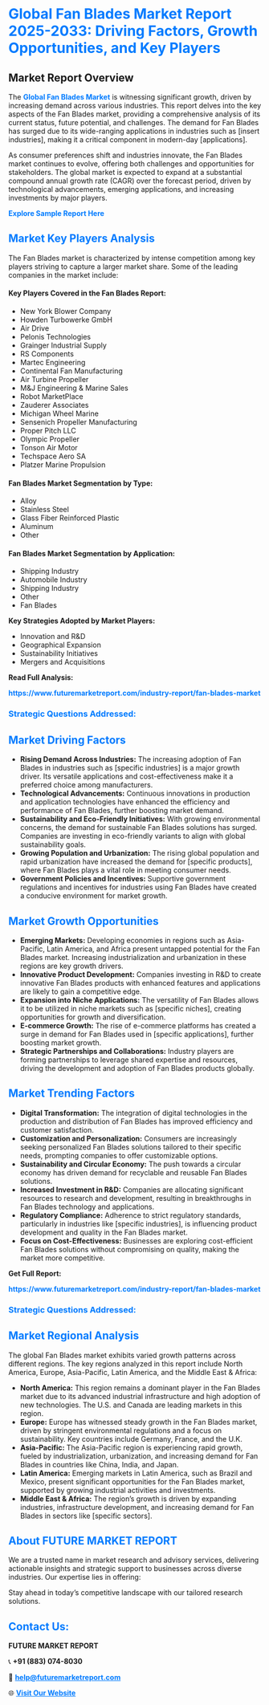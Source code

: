 <h1 style="color: #007BFF;">Global Fan Blades Market Report 2025-2033: Driving Factors, Growth Opportunities, and Key Players</h1>

<section id="overview">
<h2>Market Report Overview</h2>
<p>The <a href="https://www.futuremarketreport.com/industry-report/fan-blades-market" style="color: #007BFF; text-decoration: none;"><strong>Global Fan Blades Market</strong></a> is witnessing significant growth, driven by increasing demand across various industries. This report delves into the key aspects of the Fan Blades market, providing a comprehensive analysis of its current status, future potential, and challenges. The demand for Fan Blades has surged due to its wide-ranging applications in industries such as [insert industries], making it a critical component in modern-day [applications].</p>
<p>As consumer preferences shift and industries innovate, the Fan Blades market continues to evolve, offering both challenges and opportunities for stakeholders. The global market is expected to expand at a substantial compound annual growth rate (CAGR) over the forecast period, driven by technological advancements, emerging applications, and increasing investments by major players.</p>
</section>

<section id="overview">
<p><a href="https://www.futuremarketreport.com/request-sample/reportId=128116" style="color: #007BFF; text-decoration: none;"><strong>Explore Sample Report Here</strong></a></p>
</section>

<section id="key-players">
<h2 style="color: #007BFF;">Market Key Players Analysis</h2>
<p>The Fan Blades market is characterized by intense competition among key players striving to capture a larger market share. Some of the leading companies in the market include:</p>
<h4>Key Players Covered in the Fan Blades Report:</h4>
<ul><li>New York Blower Company</li><li>Howden Turbowerke GmbH</li><li>Air Drive</li><li>Pelonis Technologies</li><li>Grainger Industrial Supply</li><li>RS Components</li><li>Martec Engineering</li><li>Continental Fan Manufacturing</li><li>Air Turbine Propeller</li><li>M&amp;J Engineering &amp; Marine Sales</li><li>Robot MarketPlace</li><li>Zauderer Associates</li><li>Michigan Wheel Marine</li><li>Sensenich Propeller Manufacturing</li><li>Proper Pitch LLC</li><li>Olympic Propeller</li><li>Tonson Air Motor</li><li>Techspace Aero SA</li><li>Platzer Marine Propulsion</li></ul>
<h4>Fan Blades Market Segmentation by Type:</h4>
<ul><li>Alloy</li><li>Stainless Steel</li><li>Glass Fiber Reinforced Plastic</li><li>Aluminum</li><li>Other</li></ul>

<h4>Fan Blades Market Segmentation by Application:</h4>
<ul><li>Shipping Industry</li><li>Automobile Industry</li><li>Shipping Industry</li><li>Other</li><li>Fan Blades</li></ul>
<p><strong>Key Strategies Adopted by Market Players:</strong></p>
<ul>
<li>Innovation and R&D</li>
<li>Geographical Expansion</li>
<li>Sustainability Initiatives</li>
<li>Mergers and Acquisitions</li>
</ul>
</section>

<section>
<p><strong>Read Full Analysis: </strong></p><a href="https://www.futuremarketreport.com/industry-report/fan-blades-market" style="color: #007BFF; text-decoration: none;"><strong>https://www.futuremarketreport.com/industry-report/fan-blades-market</strong></a>
<h3 style="color: #007BFF;">Strategic Questions Addressed:</h3>
</section>

<section id="driving-factors">
<h2 style="color: #007BFF;">Market Driving Factors</h2>
<ul>
<li><strong>Rising Demand Across Industries:</strong> The increasing adoption of Fan Blades in industries such as [specific industries] is a major growth driver. Its versatile applications and cost-effectiveness make it a preferred choice among manufacturers.</li>
<li><strong>Technological Advancements:</strong> Continuous innovations in production and application technologies have enhanced the efficiency and performance of Fan Blades, further boosting market demand.</li>
<li><strong>Sustainability and Eco-Friendly Initiatives:</strong> With growing environmental concerns, the demand for sustainable Fan Blades solutions has surged. Companies are investing in eco-friendly variants to align with global sustainability goals.</li>
<li><strong>Growing Population and Urbanization:</strong> The rising global population and rapid urbanization have increased the demand for [specific products], where Fan Blades plays a vital role in meeting consumer needs.</li>
<li><strong>Government Policies and Incentives:</strong> Supportive government regulations and incentives for industries using Fan Blades have created a conducive environment for market growth.</li>
</ul>
</section>

<section id="growth-opportunities">
<h2 style="color: #007BFF;">Market Growth Opportunities</h2>
<ul>
<li><strong>Emerging Markets:</strong> Developing economies in regions such as Asia-Pacific, Latin America, and Africa present untapped potential for the Fan Blades market. Increasing industrialization and urbanization in these regions are key growth drivers.</li>
<li><strong>Innovative Product Development:</strong> Companies investing in R&D to create innovative Fan Blades products with enhanced features and applications are likely to gain a competitive edge.</li>
<li><strong>Expansion into Niche Applications:</strong> The versatility of Fan Blades allows it to be utilized in niche markets such as [specific niches], creating opportunities for growth and diversification.</li>
<li><strong>E-commerce Growth:</strong> The rise of e-commerce platforms has created a surge in demand for Fan Blades used in [specific applications], further boosting market growth.</li>
<li><strong>Strategic Partnerships and Collaborations:</strong> Industry players are forming partnerships to leverage shared expertise and resources, driving the development and adoption of Fan Blades products globally.</li>
</ul>
</section>

<section id="trending-factors">
<h2 style="color: #007BFF;">Market Trending Factors</h2>
<ul>
<li><strong>Digital Transformation:</strong> The integration of digital technologies in the production and distribution of Fan Blades has improved efficiency and customer satisfaction.</li>
<li><strong>Customization and Personalization:</strong> Consumers are increasingly seeking personalized Fan Blades solutions tailored to their specific needs, prompting companies to offer customizable options.</li>
<li><strong>Sustainability and Circular Economy:</strong> The push towards a circular economy has driven demand for recyclable and reusable Fan Blades solutions.</li>
<li><strong>Increased Investment in R&D:</strong> Companies are allocating significant resources to research and development, resulting in breakthroughs in Fan Blades technology and applications.</li>
<li><strong>Regulatory Compliance:</strong> Adherence to strict regulatory standards, particularly in industries like [specific industries], is influencing product development and quality in the Fan Blades market.</li>
<li><strong>Focus on Cost-Effectiveness:</strong> Businesses are exploring cost-efficient Fan Blades solutions without compromising on quality, making the market more competitive.</li>
</ul>
</section>

<section>
<p><strong>Get Full Report: </strong></p><a href="https://www.futuremarketreport.com/industry-report/fan-blades-market" style="color: #007BFF; text-decoration: none;"><strong>https://www.futuremarketreport.com/industry-report/fan-blades-market</strong></a>
<h3 style="color: #007BFF;">Strategic Questions Addressed:</h3>
</section>


<section id="regional-analysis">
<h2 style="color: #007BFF;">Market Regional Analysis</h2>
<p>The global Fan Blades market exhibits varied growth patterns across different regions. The key regions analyzed in this report include North America, Europe, Asia-Pacific, Latin America, and the Middle East & Africa:</p>
<ul>
<li><strong>North America:</strong> This region remains a dominant player in the Fan Blades market due to its advanced industrial infrastructure and high adoption of new technologies. The U.S. and Canada are leading markets in this region.</li>
<li><strong>Europe:</strong> Europe has witnessed steady growth in the Fan Blades market, driven by stringent environmental regulations and a focus on sustainability. Key countries include Germany, France, and the U.K.</li>
<li><strong>Asia-Pacific:</strong> The Asia-Pacific region is experiencing rapid growth, fueled by industrialization, urbanization, and increasing demand for Fan Blades in countries like China, India, and Japan.</li>
<li><strong>Latin America:</strong> Emerging markets in Latin America, such as Brazil and Mexico, present significant opportunities for the Fan Blades market, supported by growing industrial activities and investments.</li>
<li><strong>Middle East & Africa:</strong> The region’s growth is driven by expanding industries, infrastructure development, and increasing demand for Fan Blades in sectors like [specific sectors].</li>
</ul>
</section>

<footer>
<h2 style="color: #007BFF;">About FUTURE MARKET REPORT</h2>
<p>We are a trusted name in market research and advisory services, delivering actionable insights and strategic support to businesses across diverse industries. Our expertise lies in offering:</p>

<p>Stay ahead in today’s competitive landscape with our tailored research solutions.</p>

<h2 style="color: #007BFF;">Contact Us:</h2>
<p><strong>FUTURE MARKET REPORT</strong></p>
<p>📞 <strong>+91 (883) 074-8030</strong></p>
<p>📧 <strong><a href="mailto:help@futuremarketreport.com" style="color: #007BFF;">help@futuremarketreport.com</a></strong></p>
<p>🌐 <strong><a href="https://www.futuremarketreport.com/" style="color: #007BFF;">Visit Our Website</a></strong></p>
</footer>